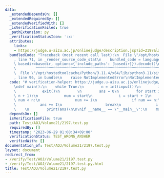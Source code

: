 ```yaml
---
data:
  _extendedDependsOn: []
  _extendedRequiredBy: []
  _extendedVerifiedWith: []
  _isVerificationFailed: true
  _pathExtension: py
  _verificationStatusIcon: ':x:'
  attributes:
    links:
    - https://judge.u-aizu.ac.jp/onlinejudge/description.jsp?id=2197&lang=jp
  bundledCode: "Traceback (most recent call last):\n  File \"/opt/hostedtoolcache/Python/3.11.4/x64/lib/python3.11/site-packages/onlinejudge_verify/documentation/build.py\"\
    , line 71, in _render_source_code_stat\n    bundled_code = language.bundle(stat.path,\
    \ basedir=basedir, options={'include_paths': [basedir]}).decode()\n          \
    \         ^^^^^^^^^^^^^^^^^^^^^^^^^^^^^^^^^^^^^^^^^^^^^^^^^^^^^^^^^^^^^^^^^^^^^^^^^^^^^^^^^\n\
    \  File \"/opt/hostedtoolcache/Python/3.11.4/x64/lib/python3.11/site-packages/onlinejudge_verify/languages/python.py\"\
    , line 96, in bundle\n    raise NotImplementedError\nNotImplementedError\n"
  code: "# verification-helper: https://judge.u-aizu.ac.jp/onlinejudge/description.jsp?id=2197&lang=jp\n\
    \ndef main():\n    while True:\n        n = int(input())\n        if n == 0:\n\
    \            exit()\n        \n        ans = 0\n        for start in range(1,\
    \ n + 1):\n            num = start\n            i = start + 1\n            while\
    \ num < n:\n                num += i\n                if num == n:\n         \
    \           ans += 1\n                    break\n                i += 1\n    \
    \    \n        print(ans)\n\n\nif __name__ == \"__main__\":\n    main()"
  dependsOn: []
  isVerificationFile: true
  path: Test/AOJ/Volume21/2197.test.py
  requiredBy: []
  timestamp: '2023-06-29 01:08:34+09:00'
  verificationStatus: TEST_WRONG_ANSWER
  verifiedWith: []
documentation_of: Test/AOJ/Volume21/2197.test.py
layout: document
redirect_from:
- /verify/Test/AOJ/Volume21/2197.test.py
- /verify/Test/AOJ/Volume21/2197.test.py.html
title: Test/AOJ/Volume21/2197.test.py
---
```

